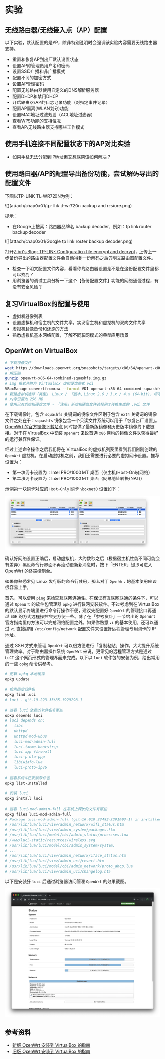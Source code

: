 # 实验

## 无线路由器/无线接入点（AP）配置

以下实验，默认配置的是AP，除非特别说明时会强调该实验内容需要无线路由器支持。

* 重置和恢复AP到出厂默认设置状态
* 设置AP的管理员用户名和密码
* 设置SSID广播和非广播模式
* 配置不同的加密方式
* 设置AP管理密码
* 配置无线路由器使用自定义的DNS解析服务器 
* 配置DHCP和禁用DHCP
* 开启路由器/AP的日志记录功能（对指定事件记录）
* 配置AP隔离(WLAN划分)功能
* 设置MAC地址过滤规则（ACL地址过滤器）
* 查看WPS功能的支持情况
* 查看AP/无线路由器支持哪些工作模式

## 使用手机连接不同配置状态下的AP对比实验

* 如果手机无法分配到IP地址但又想联网该如何解决？

## 使用路由器/AP的配置导出备份功能，尝试解码导出的配置文件

下图以TP-LINK TL-WR720N为例：

![](attach/chap0x01/tp-link tl-wr720n backup and restore.png)

提示：

* 在Google上搜索：路由器品牌名 backup decoder，例如：tp link router backup decoder

![](attach/chap0x01/Google tp link router backup decoder.png)

打开[Zibri's Blog: TP-LINK Configuration file encrypt and decrypt](http://www.zibri.org/2015/10/tp-link-configuration-file-encrypt-and-decrypt.html)，上传上一步备份导出的路由器配置文件会自动得到一份解码之后的明文路由器配置文件。

* 检查一下明文配置文件内容，看看你的路由器设置是不是在这份配置文件里都可以找到？
* 用浏览器的调试工具分析一下这个【备份配置文件】功能的网络通信过程，有没有安全风险？

## 复习VirtualBox的配置与使用

* 虚拟机镜像列表
* 设置虚拟机和宿主机的文件共享，实现宿主机和虚拟机的双向文件共享
* 虚拟机镜像备份和还原的方法
* 熟悉虚拟机基本网络配置，了解不同联网模式的典型应用场景

## OpenWrt on VirtualBox

```bash
# 下载镜像文件
wget https://downloads.openwrt.org/snapshots/targets/x86/64/openwrt-x86-64-combined-squashfs.img.gz
# 解压缩
gunzip openwrt-x86-64-combined-squashfs.img.gz
# img 格式转换为 Virtualbox 虚拟硬盘格式 vdi
VBoxManage convertfromraw --format VDI openwrt-x86-64-combined-squashfs.img openwrt-x86-64-combined-squashfs.vdi
# 新建虚拟机选择「类型」 Linux / 「版本」Linux 2.6 / 3.x / 4.x (64-bit)，填写有意义的虚拟机「名称」
# 内存设置为 256 MB
# 使用已有的虚拟硬盘文件 - 「注册」新虚拟硬盘文件选择刚才转换生成的 .vdi 文件
```

在下载镜像时，包含 `squashfs` 关键词的镜像文件区别于包含 `ext4` 关键词的镜像文件之处在于：`squashfs` 镜像包含一个只读文件系统可以用于「恢复出厂设置」。[OpenWrt 的官方镜像下载站点](https://downloads.openwrt.org/) 同时提供了最新版镜像和历史版本镜像的下载链接。对于在 VirtualBox 中安装 `OpenWrt` 来说首选 `x86` 架构的镜像文件以获得最好的运行兼容性保证。

经过上述命令操作之后我们将在 VirtualBox 的虚拟机列表里看到我们刚刚创建的 `OpenWrt` 虚拟机。在启动虚拟机之前，我们还需要进行必要的虚拟网卡设置。推荐设置为：

* 第一块网卡设置为：Intel PRO/1000 MT 桌面（仅主机(Host-Only)网络）
* 第二块网卡设置为：Intel PRO/1000 MT 桌面（网络地址转换(NAT)）

示例第一块网卡对应的 `Host-Only` 网卡 `vboxnet0` 设置如下：

![](attach/chap0x01/openwrt-vb.png)

确认好网络设置正确后，启动虚拟机，大约数秒之后（根据宿主机性能不同可能会有差异）黑色命令行界面不再滚动更新新消息时，按下「ENTER」键即可进入 OpenWrt 的终端控制台。

如果你熟悉常见 Linux 发行版的命令行使用，那么对于 `OpenWrt` 的基本使用应该很容易上手。

首先，可以使用 `ping` 来检查互联网连通性。在保证有互联网联通的条件下，可以通过 `OpenWrt` 的软件包管理器 `opkg` 进行联网安装软件。不过考虑到在 VirtualBox 的默认显示终端里进行命令行操作不便，建议先配置好 `OpenWrt` 的管理接口再通过 `SSH` 的方式远程操控会更方便一些。除了在「参考资料」一节给出的 `OpenWrt` 官方指南里的方法可以完成网络配置之外。如果你熟悉 `vi` 的基本使用，还可以通过 `vi` 直接编辑 `/etc/config/network` 配置文件来设置好远程管理专用网卡的 IP 地址。

通过 SSH 方式来管理 `OpenWrt` 可以很方便进行「复制粘贴」操作，大大提升系统管理效率。对于路由器操作系统 `OpenWrt` 来说，更常见的远程管理方式是通过 `LuCI` 这个网页形式的管理界面来完成。以下以 `luci` 软件包的安装为例，给出常用的一些 `opkg` 命令供参考。

```bash
# 更新 opkg 本地缓存
opkg update

# 检索指定软件包
opkg find luci
# luci - git-19.223.33685-f929298-1

# 查看 luci 依赖的软件包有哪些 
opkg depends luci
# luci depends on:
# 	libc
# 	uhttpd
# 	uhttpd-mod-ubus
# 	luci-mod-admin-full
# 	luci-theme-bootstrap
# 	luci-app-firewall
# 	luci-proto-ppp
# 	libiwinfo-lua
# 	luci-proto-ipv6

# 查看系统中已安装软件包
opkg list-installed

# 安装 luci
opkg install luci

# 查看 luci-mod-admin-full 在系统上释放的文件有哪些
opkg files luci-mod-admin-full
# Package luci-mod-admin-full (git-16.018.33482-3201903-1) is installed on root and has the following files:
# /usr/lib/lua/luci/view/admin_network/wifi_status.htm
# /usr/lib/lua/luci/view/admin_system/packages.htm
# /usr/lib/lua/luci/model/cbi/admin_status/processes.lua
# /www/luci-static/resources/wireless.svg
# /usr/lib/lua/luci/model/cbi/admin_system/system.
# ...
# /usr/lib/lua/luci/view/admin_network/iface_status.htm
# /usr/lib/lua/luci/view/admin_uci/revert.htm
# /usr/lib/lua/luci/model/cbi/admin_network/proto_ahcp.lua
# /usr/lib/lua/luci/view/admin_uci/changelog.htm
```

以下是安装好 `luci` 后通过浏览器访问管理 `OpenWrt` 的效果截图。

![](attach/chap0x01/openwrt-luci.png)

## 参考资料

* [新版 OpenWrt 安装到 VirtualBox 的指南](https://openwrt.org/docs/guide-user/virtualization/virtualbox-vm)
* [旧版 OpenWrt 安装到 VirtualBox 的指南](https://oldwiki.archive.openwrt.org/doc/howto/virtualbox)


